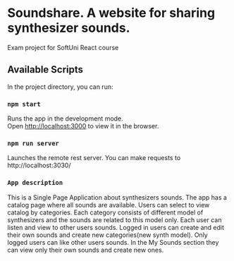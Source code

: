 # Soundshare. A website for sharing synthesizer sounds.

Exam project for SoftUni React course

## Available Scripts

In the project directory, you can run:

### `npm start`

Runs the app in the development mode.\
Open [http://localhost:3000](http://localhost:3000) to view it in the browser.

### `npm run server`

Launches the remote rest server.
You can make requests to http://localhost:3030/

### `App description`

This is a Single Page Application about synthesizers sounds. 
The app has a catalog page where all sounds are available.
Users can select to view catalog by categories. Each category consists of different model of synthesizers and the sounds are related to this model only.
Each user can listen and view to other users sounds.
Logged in users can create and edit their own sounds and create new categories(new synth model).
Only logged users can like other users sounds.
In the My Sounds section they can view only their own sounds and create new ones.


